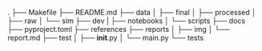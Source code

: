 
.
├── Makefile
├── README.md
├── data
│   ├── final
│   ├── processed
│   ├── raw
│   └── sim
├── dev
|    ├── notebooks
│    └── scripts
├── docs
├── pyproject.toml
├── references
├── reports
│   ├── img
│   └── report.md
├── test
│   ├── __init__.py
│   └── main.py
└── tests
